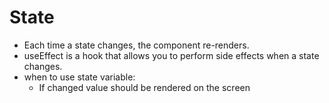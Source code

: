 
# State
* Each time a state changes, the component re-renders.
* useEffect is a hook that allows you to perform side effects when a state changes.
* when to use state variable: 
    * If changed value should be rendered on the screen





